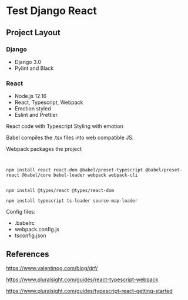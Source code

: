 # Test Django React

## Project Layout


### Django

- Django 3.0
- Pylint and Black

### React

- Node.js 12.16
- React, Typescript, Webpack
- Emotion styled
- Eslint and Prettier

React code with Typescript
Styling with emotion

Babel compiles the .tsx files into web compatible JS.

Webpack packages the project


```


npm install react react-dom @babel/preset-typescript @babel/preset-react @babel/core babel-loader webpack webpack-cli


npm install @types/react @types/react-dom

npm install typescript ts-loader source-map-loader
```

Config files:
- .babelrc
- webpack.config.js
- tsconfig.json

## References

https://www.valentinog.com/blog/drf/

https://www.pluralsight.com/guides/react-typescript-webpack

https://www.pluralsight.com/guides/typescript-react-getting-started
